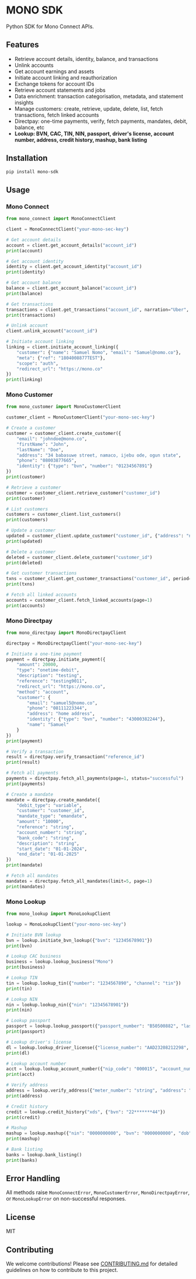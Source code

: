 # MONO SDK

Python SDK for Mono Connect APIs.

## Features

- Retrieve account details, identity, balance, and transactions
- Unlink accounts
- Get account earnings and assets
- Initiate account linking and reauthorization
- Exchange tokens for account IDs
- Retrieve account statements and jobs
- Data enrichment: transaction categorisation, metadata, and statement insights
- Manage customers: create, retrieve, update, delete, list, fetch transactions, fetch linked accounts
- Directpay: one-time payments, verify, fetch payments, mandates, debit, balance, etc
- **Lookup: BVN, CAC, TIN, NIN, passport, driver's license, account number, address, credit history, mashup, bank listing**

## Installation

```bash
pip install mono-sdk
```

## Usage

### Mono Connect

```python
from mono_connect import MonoConnectClient

client = MonoConnectClient("your-mono-sec-key")

# Get account details
account = client.get_account_details("account_id")
print(account)

# Get account identity
identity = client.get_account_identity("account_id")
print(identity)

# Get account balance
balance = client.get_account_balance("account_id")
print(balance)

# Get transactions
transactions = client.get_transactions("account_id", narration="Uber", type="debit", limit=10)
print(transactions)

# Unlink account
client.unlink_account("account_id")

# Initiate account linking
linking = client.initiate_account_linking({
    "customer": {"name": "Samuel Nomo", "email": "Samuel@nomo.co"},
    "meta": {"ref": "1804008877TEST"},
    "scope": "auth",
    "redirect_url": "https://mono.co"
})
print(linking)
```

### Mono Customer

```python
from mono_customer import MonoCustomerClient

customer_client = MonoCustomerClient("your-mono-sec-key")

# Create a customer
customer = customer_client.create_customer({
    "email": "johndoe@mono.co",
    "firstName": "John",
    "lastName": "Doe",
    "address": "34 babasuwe street, namaco, ijebu ode, ogun state",
    "phone": "08003877665",
    "identity": {"type": "bvn", "number": "01234567891"}
})
print(customer)

# Retrieve a customer
customer = customer_client.retrieve_customer("customer_id")
print(customer)

# List customers
customers = customer_client.list_customers()
print(customers)

# Update a customer
updated = customer_client.update_customer("customer_id", {"address": "new address"})
print(updated)

# Delete a customer
deleted = customer_client.delete_customer("customer_id")
print(deleted)

# Get customer transactions
txns = customer_client.get_customer_transactions("customer_id", period="last12months", page=1)
print(txns)

# Fetch all linked accounts
accounts = customer_client.fetch_linked_accounts(page=1)
print(accounts)
```

### Mono Directpay

```python
from mono_directpay import MonoDirectpayClient

directpay = MonoDirectpayClient("your-mono-sec-key")

# Initiate a one-time payment
payment = directpay.initiate_payment({
    "amount": 20000,
    "type": "onetime-debit",
    "description": "testing",
    "reference": "testing9011",
    "redirect_url": "https://mono.co",
    "method": "account",
    "customer": {
        "email": "samuel5@nomo.co",
        "phone": "08111223344",
        "address": "home address",
        "identity": {"type": "bvn", "number": "43000382244"},
        "name": "Samuel"
    }
})
print(payment)

# Verify a transaction
result = directpay.verify_transaction("reference_id")
print(result)

# Fetch all payments
payments = directpay.fetch_all_payments(page=1, status="successful")
print(payments)

# Create a mandate
mandate = directpay.create_mandate({
    "debit_type": "variable",
    "customer": "customer_id",
    "mandate_type": "emandate",
    "amount": "10000",
    "reference": "string",
    "account_number": "string",
    "bank_code": "string",
    "description": "string",
    "start_date": "01-01-2024",
    "end_date": "01-01-2025"
})
print(mandate)

# Fetch all mandates
mandates = directpay.fetch_all_mandates(limit=5, page=1)
print(mandates)
```

### Mono Lookup

```python
from mono_lookup import MonoLookupClient

lookup = MonoLookupClient("your-mono-sec-key")

# Initiate BVN lookup
bvn = lookup.initiate_bvn_lookup({"bvn": "12345678901"})
print(bvn)

# Lookup CAC business
business = lookup.lookup_business("Mono")
print(business)

# Lookup TIN
tin = lookup.lookup_tin({"number": "1234567890", "channel": "tin"})
print(tin)

# Lookup NIN
nin = lookup.lookup_nin({"nin": "12345678901"})
print(nin)

# Lookup passport
passport = lookup.lookup_passport({"passport_number": "B50500882", "last_name": "Hassan", "date_of_birth": "1996-05-06"})
print(passport)

# Lookup driver's license
dl = lookup.lookup_driver_license({"license_number": "AAD23208212298", "date_of_birth": "2020-06-01", "first_name": "Samuel", "last_name": "Olamide"})
print(dl)

# Lookup account number
acct = lookup.lookup_account_number({"nip_code": "000015", "account_number": "0123456789"})
print(acct)

# Verify address
address = lookup.verify_address({"meter_number": "string", "address": "string"})
print(address)

# Credit history
credit = lookup.credit_history("xds", {"bvn": "22*******44"})
print(credit)

# Mashup
mashup = lookup.mashup({"nin": "0000000000", "bvn": "0000000000", "dob": "1990-01-01"})
print(mashup)

# Bank listing
banks = lookup.bank_listing()
print(banks)
```

## Error Handling

All methods raise `MonoConnectError`, `MonoCustomerError`, `MonoDirectpayError`, or `MonoLookupError` on non-successful responses.

## License

MIT

## Contributing

We welcome contributions! Please see [CONTRIBUTING.md](./CONTRIBUTING.md) for detailed guidelines on how to contribute to this project.
